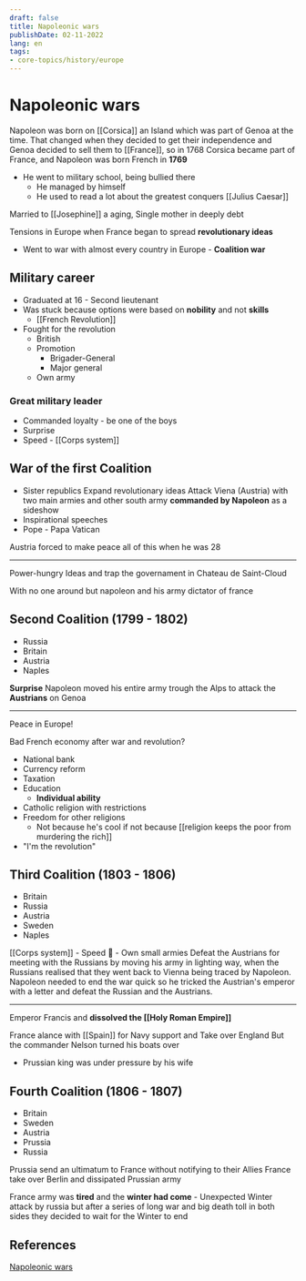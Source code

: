 ```yaml
---
draft: false
title: Napoleonic wars
publishDate: 02-11-2022
lang: en
tags:
- core-topics/history/europe
---
```


# Napoleonic wars

Napoleon was born on [[Corsica]] an Island which was part of Genoa at the time. That changed when they decided to get their independence and Genoa decided to sell them to [[France]], so in 1768 Corsica became part of France, and Napoleon was born French in **1769**

- He went to military school, being bullied there
	- He managed by himself
	- He used to read a lot about the greatest conquers [[Julius Caesar]] 
	
Married to [[Josephine]] a aging, Single mother in deeply debt 

Tensions in Europe when France began to spread **revolutionary ideas** 
- Went to war with almost every country in Europe - **Coalition war**

## Military career
- Graduated at 16 - Second lieutenant 
- Was  stuck because options were based on **nobility** and not **skills**
	- [[French Revolution]]
- Fought for the revolution
	- British 
	- Promotion 
		- Brigader-General
		- Major general
	- Own army
	
### Great military leader
- Commanded loyalty - be one of the boys
- Surprise
- Speed - [[Corps system]]


## War of the first Coalition
- Sister republics 
Expand revolutionary ideas
Attack Viena (Austria) with two main armies and other south army **commanded by Napoleon** as a sideshow 
- Inspirational speeches 
- Pope - Papa Vatican

Austria forced to make peace all of this when he was 28


---

Power-hungry Ideas and trap the governament in Chateau de Saint-Cloud

With no one around but napoleon and his army
dictator of france

## Second Coalition (1799 - 1802)
 - Russia
- Britain
- Austria 
- Naples

**Surprise** Napoleon moved his entire army trough the Alps to attack the **Austrians** on Genoa 

--- 

Peace in Europe!

Bad French economy after war and revolution?
- National bank
- Currency reform
- Taxation 
- Education
	- **Individual ability** 
- Catholic religion with restrictions
- Freedom for other religions 
	- Not because he's cool if not because [[religion keeps the poor from murdering the rich]] 
- "I'm the revolution"

## Third Coalition (1803 - 1806)
- Britain
- Russia
- Austria
- Sweden
- Naples

[[Corps system]] - Speed  🚀 - Own small armies 
Defeat the Austrians for meeting with the Russians by moving his army in lighting way, when the Russians realised that they went back to Vienna being traced by Napoleon. 
Napoleon needed to end the war quick so he tricked the Austrian's emperor with a letter and defeat the Russian and the Austrians.

---
Emperor Francis and **dissolved the [[Holy Roman Empire]]**


France alance with [[Spain]] for Navy support and Take over England 
But the commander Nelson turned his boats over 

- Prussian king was under pressure  by his wife

## Fourth Coalition (1806 -  1807)

- Britain
- Sweden
- Austria
- Prussia
- Russia

Prussia send an ultimatum to France without notifying to their Allies
France take over Berlin and dissipated Prussian army

France army was **tired** and the **winter had come**   - Unexpected Winter attack by russia but after a series of long war and big death toll in both sides they decided to wait for the Winter to end



## References
[Napoleonic wars](https://www.youtube.com/watch?v=zqllxbPWKNI)